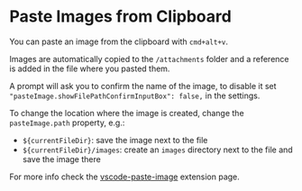 # Paste Images from Clipboard

You can paste an image from the clipboard with `cmd+alt+v`.

Images are automatically copied to the `/attachments` folder and a reference is added in the file where you pasted them.

A prompt will ask you to confirm the name of the image, to disable it set   `"pasteImage.showFilePathConfirmInputBox": false,` in the settings.

To change the location where the image is created, change the `pasteImage.path` property, e.g.:

- `${currentFileDir}`: save the image next to the file
- `${currentFileDir}/images`: create an `images` directory next to the file and save the image there

For more info check the [vscode-paste-image](https://github.com/mushanshitiancai/vscode-paste-image) extension page.
